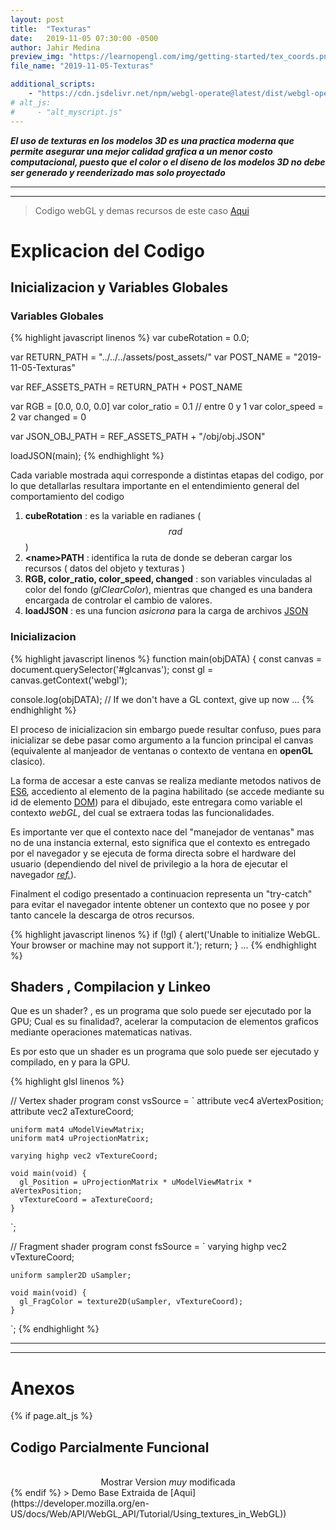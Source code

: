 ```yaml
---
layout: post
title:  "Texturas"
date:   2019-11-05 07:30:00 -0500
author: Jahir Medina
preview_img: "https://learnopengl.com/img/getting-started/tex_coords.png"
file_name: "2019-11-05-Texturas"

additional_scripts:
    - "https://cdn.jsdelivr.net/npm/webgl-operate@latest/dist/webgl-operate.min.js"
# alt_js:
#     - "alt_myscript.js"
---
```


___El uso de texturas en los modelos 3D es una practica moderna que permite asegurar una mejor calidad grafica a un menor costo computacional, puesto que el color o el diseno de los modelos 3D no debe ser generado y reenderizado mas solo proyectado___

---
---

> Codigo webGL y demas recursos de este caso <a href="https://github.com/{{ site.github_username }}/{{ site.repo_name }}/tree/master/assets/post_assets/{{ page.file_name }}/" target="_blank">Aqui</a>





# Explicacion del Codigo

## Inicializacion y Variables Globales

### Variables Globales

{% highlight javascript linenos %}
var cubeRotation = 0.0;

var RETURN_PATH = "../../../assets/post_assets/"
var POST_NAME = "2019-11-05-Texturas"

var REF_ASSETS_PATH = RETURN_PATH + POST_NAME

var RGB = [0.0, 0.0, 0.0]
var color_ratio = 0.1 // entre 0 y 1
var color_speed = 2
var changed = 0

var JSON_OBJ_PATH = REF_ASSETS_PATH + "/obj/obj.JSON"

loadJSON(main);
{% endhighlight %}

Cada variable mostrada aqui corresponde a distintas etapas del codigo, por lo que detallarlas resultara importante en el entendimiento general del comportamiento del codigo

1. **cubeRotation** : es la variable en radianes ($$ rad $$)
2. **\<name\>PATH** : identifica la ruta de donde se deberan cargar los recursos ( datos del objeto y texturas )
3. **RGB, color_ratio, color_speed, changed** : son variables vinculadas al color del fondo (_glClearColor_), mientras que changed es una bandera encargada de controlar el cambio de valores.
4. **loadJSON** : es una funcion _asicrona_ para la carga de archivos [JSON](http://www.json.org/) 

### Inicializacion

{% highlight javascript linenos %}
function main(objDATA) {
  const canvas = document.querySelector('#glcanvas');
  const gl = canvas.getContext('webgl');

  console.log(objDATA);
  // If we don't have a GL context, give up now
  ...
{% endhighlight %}

El proceso de inicializacion sin embargo puede resultar confuso, pues para inicializar se debe pasar como argumento a la funcion principal el canvas (equivalente al manjeador de ventanas o contexto de ventana en **openGL** clasico).

La forma de accesar a este canvas se realiza mediante metodos nativos de [ES6](https://www.w3schools.com/js/js_es6.asp), accediento al elemento de la pagina habilitado (se accede mediante su id de elemento [DOM](https://www.w3schools.com/js/js_htmldom.asp)) para el dibujado, este entregara como variable el contexto _webGL_, del cual se extraera todas las funcionalidades.

Es importante ver que el contexto nace del "manejador de ventanas" mas no de una instancia external, esto significa que el contexto es entregado por el navegador y se ejecuta de forma directa sobre el hardware del usuario (dependiendo del nivel de privilegio a la hora de ejecutar el navegador [_ref._](http://www.ieee-security.org/TC/SP2014/papers/StealingWebpagesRenderedonYourBrowserbyExploitingGPUVulnerabilities.pdf)).

Finalment el codigo presentado a continuacion representa un "try-catch" para evitar el navegador intente obtener un contexto que no posee y por tanto cancele la descarga de otros recursos.

{% highlight javascript linenos %}
  if (!gl) {
    alert('Unable to initialize WebGL. Your browser or machine may not support it.');
    return;
  }
  ...
{% endhighlight %}


## Shaders , Compilacion y Linkeo

Que es un shader? , es un programa que solo puede ser ejecutado por la GPU; Cual es su finalidad?, acelerar la computacion de elementos graficos mediante operaciones matematicas nativas.

Es por esto que un shader es un programa que solo puede ser ejecutado y compilado, en y para la GPU.

{% highlight glsl linenos %}

// Vertex shader program
  const vsSource = `
    attribute vec4 aVertexPosition;
    attribute vec2 aTextureCoord;

    uniform mat4 uModelViewMatrix;
    uniform mat4 uProjectionMatrix;

    varying highp vec2 vTextureCoord;

    void main(void) {
      gl_Position = uProjectionMatrix * uModelViewMatrix * aVertexPosition;
      vTextureCoord = aTextureCoord;
    }
  `;

  // Fragment shader program
  const fsSource = `
    varying highp vec2 vTextureCoord;

    uniform sampler2D uSampler;

    void main(void) {
      gl_FragColor = texture2D(uSampler, vTextureCoord);
    }
  `;
{% endhighlight %}

---
---

# Anexos

{% if  page.alt_js %}

## Codigo Parcialmente Funcional

<div>
    <center>
        <canvas id="altcanvas" style="width: 100%;" onload="dynamicCanvas(this.id)" hidden></canvas>
        <br>
        <a id="showCanvas2" class="waves-effect waves-light btn" onclick="toggle_visibility('altcanvas');">
          Mostrar Version <i>muy</i> modificada
        </a>
    </center>

<script type="text/javascript">
   function toggle_visibility(id) {
      var e = document.getElementById(id);
      if(e.style.display == 'block')
        e.style.display = 'none';
      else
        e.style.display = 'block';
   }
</script>
</div>
{% endif %}
> Demo Base Extraida de [Aqui](https://developer.mozilla.org/en-US/docs/Web/API/WebGL_API/Tutorial/Using_textures_in_WebGL))